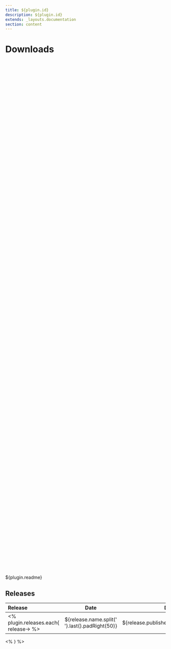 ```yaml
---
title: ${plugin.id}
description: ${plugin.id}
extends: _layouts.documentation
section: content
---
```


# Downloads

<div style="position: relative; height:40vh; width:80vw">
    <canvas id="releases"></canvas>
</div>
<script type="module" src="nf-plugins-stats/docs/${plugin.id}/${plugin.id}.js"></script>

${plugin.readme}

## Releases

| Release                               |                       Date                       |                   Downloads                    |                           Author |
| :------------ |:------------------------------------------------:|:----------------------------------------------:|---------------------------------:|
<% plugin.releases.each{ release-> %> |  ${release.name.split(' ').last().padRight(50)}  | ${release.published_at.take(10).padRight(50)}  | ${"$release.count".padRight(50)} | ${release.author.padRight(50)} |
<% } %>